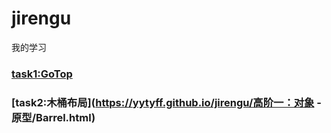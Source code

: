 # jirengu

我的学习

### [task1:GoTop]( https://yytyff.github.io/jirengu/%E9%AB%98%E9%98%B6%E4%B8%80%EF%BC%9A%E5%AF%B9%E8%B1%A1%20-%E5%8E%9F%E5%9E%8B/gotop.html  )

### [task2:木桶布局](https://yytyff.github.io/jirengu/高阶一：对象 -原型/Barrel.html)

